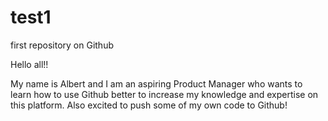 # test1
first repository on Github

Hello all!! 

My name is Albert and I am an aspiring Product Manager who wants to learn how to use Github better to increase my knowledge and expertise on this platform. Also excited to push some of my own code to Github!
